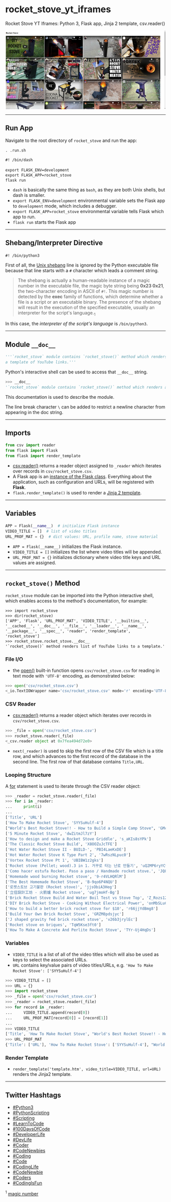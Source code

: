 # rocket_stove_yt_iframes
Rocket Stove YT Iframes: Python 3, Flask app, Jinja 2 template, csv.reader()

![screen capture](screen_capture.png)

---


## Run App

Navigate to the root directory of `rocket_stove` and run the app:

```shell
. .run.sh
```

```shell
#! /bin/dash

export FLASK_ENV=development
export FLASK_APP=rocket_stove
flask run
```

- `dash` is basically the same thing as `bash`, as they are both Unix shells, but dash is smaller.
- `export FLASK_ENV=development` environmental variable sets the Flask app to `development` mode, which includes a debugger.
- `export FLASK_APP=rocket_stove` environmental variable tells Flask which app to run.
- `flask run` starts the Flask app


---


## Shebang/Interpreter Directive

`#! /bin/python3`

First of all, the [Unix shebang](https://en.wikipedia.org/wiki/Shebang_(Unix)) line is ignored by the Python executable file because that line starts with a `#` character which leads a comment string.

> The shebang is actually a human-readable instance of a magic number in the executable file, the magic byte string being **0x23 0x21**, the two-character encoding in ASCII of `#!`. This magic number is detected by the **exec** family of functions, which determine whether a file is a script or an executable binary. The presence of the shebang will result in the execution of the specified executable, usually an interpreter for the script's language.<sub>1</sub>

In this case, the _interpreter of the script's language_ is `/bin/python3`.


---


## Module `__doc__`

```Python
'''`rocket_stove` module contains `rocket_stove()` method which renders \
a template of YouTube links.'''
```

Python's interactive shell can be used to access that `__doc__` string.

```python
>>> __doc__
'`rocket_stove` module contains `rocket_stove()` method which renders a template of YouTube links.'
```

This documentation is used to describe the module.

The line break character `\` can be added to restrict a newline character from appearing in the doc string.


---


## Imports

```python
from csv import reader
from flask import Flask
from flask import render_template
```

- [csv.reader()](https://docs.python.org/3/library/csv.html#csv.reader) returns a reader object assigned to `_reader` which iterates over records in `csv/rocket_stove.csv`.
- A Flask app is an [instance of the Flask class](https://flask.palletsprojects.com/en/1.1.x/tutorial/factory/#application-setup). Everything about the application, such as configuration and URLs, will be registered with **Flask**.
- `flask.render_template()` is used to render a [Jinja 2 template](https://jinja.palletsprojects.com/en/2.11.x/templates/#synopsis).


---


## Variables

```python
APP = Flask(__name__)  # initialize Flask instance
VIDEO_TITLE = []  # list of video titles
URL_PROF_MAT = {}  # dict values: URL, profile name, stove material
```

- `APP = Flask(__name__)` initializes the Flask instance.
- `VIDEO_TITLE = []` initializes the list where video titles will be appended.
- `URL_PROF_MAT = {}` initializes dictionary where video title keys and URL values are assigned.


---


## `rocket_stove()` Method

`rocket_stove` module can be imported into the Python interactive shell, which enables access to the method's documentation, for example:

```
>>> import rocket_stove
>>> dir(rocket_stove)
['APP', 'Flask', 'URL_PROF_MAT', 'VIDEO_TITLE', '__builtins__', '__cached__', '__doc__', '__file__', '__loader__', '__name__', '__package__', '__spec__', 'reader', 'render_template', 'rocket_stove']
>>> rocket_stove.rocket_stove.__doc__
'`rocket_stove()` method renders list of YouTube links to a template.'
```

### File I/O

- the [open()](https://docs.python.org/3/library/functions.html#open) built-in function opens `csv/rocket_stove.csv` for reading in text mode with `'UTF-8'` encoding, as demonstrated below:

```python
>>> open('csv/rocket_stove.csv')
<_io.TextIOWrapper name='csv/rocket_stove.csv' mode='r' encoding='UTF-8'>
```

### CSV Reader

- [csv.reader()](https://docs.python.org/3/library/csv.html#csv.reader) returns a reader object which iterates over records in `csv/rocket_stove.csv`.

```python
>>> _file = open('csv/rocket_stove.csv')
>>> rocket_stove.reader(_file)
<_csv.reader object at 0x7fea494d72e0>
```

- `next(_reader)` is used to skip the first row of the CSV file which is a title row, and which advances to the first record of the database in the second line. The first row of that database contains `Title,URL`.

### Looping Structure

A [for](https://docs.python.org/3/tutorial/controlflow.html#for-statements) statement is used to iterate through the CSV reader object:

```python
>>> _reader = rocket_stove.reader(_file)
>>> for i in _reader:
...     print(i)
...
['Title', 'URL']
['How To Make Rocket Stove', 'SYYSuHulf-4']
["World's Best Rocket Stove!! - How to Build a Simple Camp Stove", 'GMcDekiRKs8']
['5 Minute Rocket Stove', 'dwZitmJl7zY']
['How to design and make a Rocket Stove Griddle', 's_aKIs8sYPk']
['The Classic Rocket Stove Build', 'X8OOZuJcTFE']
['Hot Water Rocket Stove II - BUILD-', 'PBI4LaeKxDE']
['Hot Water Rocket Stove K Type Part 2', '7wRszNLpuc0']
['Vortex Rocket Stove Pt 1', 'UBIBW1z2gks']
['Rocket stove (Pellet; wood).3 in 1. 거꾸로 타는 난로 만들기', 'uQ2MP6ryYCw']
['Como hacer estufa Rocket. Paso a paso / Handmade rocket stove.', 'JQ8axWRoEtA']
['Homemade wood burning Rocket stove', '9-r4VLHQRlM']
['The Best Homemade Rocket Stove', 'B-9qo6P4NQU']
['로켓스토브 고기불판 (Rocket stove)', 'jjsObiA3Heg']
['立佳設計工坊 - 火箭爐 Rocket stove', 'ug7jmoHf-Bg']
['Brick Rocket Stove Build And Water Boil Test vs Stove Top', 'Z_Rozs12174']
['DIY Brick Rocket Stove - Cooking Without Electrical Power', 'onMbSLuC7Oc']
['How to build a better brick rocket stove for $10', 'r66jjYdBmg8']
['Build Your Own Brick Rocket Stove', 'GRZM8pdsjyc']
['J shaped gravity fed brick rocket stove', 'v26b3jrylEc']
['Rocket stove en briques', 'TqW5Kse3ft0']
['How To Make A Concrete And Perlite Rocket Stove', 'TYr-Uj4HqDs']
```

### Variables

- `VIDEO_TITLE` is a list of all of the video titles which will also be used as keys to select the associated URLs.
- `URL` contains key/value pairs of video titles/URLs, e.g. `'How To Make Rocket Stove': ['SYYSuHulf-4']`

```python
>>> VIDEO_TITLE = []
>>> URL = {}
>>> import rocket_stove
>>> _file = open('csv/rocket_stove.csv')
>>> _reader = rocket_stove.reader(_file)
>>> for record in _reader:
...     VIDEO_TITLE.append(record[0])
...     URL_PROF_MAT[record[0]] = [record[1]]
...
>>> VIDEO_TITLE
['Title', 'How To Make Rocket Stove', "World's Best Rocket Stove!! - How to Build a Simple Camp Stove", '5 Minute Rocket Stove', 'How to design and make a Rocket Stove Griddle', 'The Classic Rocket Stove Build', 'Hot Water Rocket Stove II - BUILD-', 'Hot Water Rocket Stove K Type Part 2', 'Vortex Rocket Stove Pt 1', 'Rocket stove (Pellet; wood).3 in 1. 거꾸로 타는 난로 만들기', 'Como hacer estufa Rocket. Paso a paso / Handmade rocket stove.', 'Homemade wood burning Rocket stove', 'The Best Homemade Rocket Stove', '로켓스토브 고기불판 (Rocket stove)', '立佳設計工坊 - 火箭爐 Rocket stove', 'Brick Rocket Stove Build And Water Boil Test vs Stove Top', 'DIY Brick Rocket Stove - Cooking Without Electrical Power', 'How to build a better brick rocket stove for $10', 'Build Your Own Brick Rocket Stove', 'J shaped gravity fed brick rocket stove', 'Rocket stove en briques', 'How To Make A Concrete And Perlite Rocket Stove']
>>> URL_PROF_MAT
{'Title': ['URL'], 'How To Make Rocket Stove': ['SYYSuHulf-4'], "World's Best Rocket Stove!! - How to Build a Simple Camp Stove": ['GMcDekiRKs8'], '5 Minute Rocket Stove': ['dwZitmJl7zY'], 'How to design and make a Rocket Stove Griddle': ['s_aKIs8sYPk'], 'The Classic Rocket Stove Build': ['X8OOZuJcTFE'], 'Hot Water Rocket Stove II - BUILD-': ['PBI4LaeKxDE'], 'Hot Water Rocket Stove K Type Part 2': ['7wRszNLpuc0'], 'Vortex Rocket Stove Pt 1': ['UBIBW1z2gks'], 'Rocket stove (Pellet; wood).3 in 1. 거꾸로 타는 난로 만들기': ['uQ2MP6ryYCw'], 'Como hacer estufa Rocket. Paso a paso / Handmade rocket stove.': ['JQ8axWRoEtA'], 'Homemade wood burning Rocket stove': ['9-r4VLHQRlM'], 'The Best Homemade Rocket Stove': ['B-9qo6P4NQU'], '로켓스토브 고기불판 (Rocket stove)': ['jjsObiA3Heg'], '立佳設計工坊 - 火箭爐 Rocket stove': ['ug7jmoHf-Bg'], 'Brick Rocket Stove Build And Water Boil Test vs Stove Top': ['Z_Rozs12174'], 'DIY Brick Rocket Stove - Cooking Without Electrical Power': ['onMbSLuC7Oc'], 'How to build a better brick rocket stove for $10': ['r66jjYdBmg8'], 'Build Your Own Brick Rocket Stove': ['GRZM8pdsjyc'], 'J shaped gravity fed brick rocket stove': ['v26b3jrylEc'], 'Rocket stove en briques': ['TqW5Kse3ft0'], 'How To Make A Concrete And Perlite Rocket Stove': ['TYr-Uj4HqDs']}
```

### Render Template

- `render_template('template.htm', video_title=VIDEO_TITLE, url=URL)` renders the Jinja2 template.


---


## Twitter Hashtags

- [#Python3](https://twitter.com/hashtag/python3?f=live)
- [#PythonScripting](https://twitter.com/hashtag/PythonScripting?f=live)
- [#Scripting](https://twitter.com/hashtag/Scripting?f=live)
- [#LearnToCode](https://twitter.com/hashtag/LearnToCode?f=live)
- [#100DaysOfCode](https://twitter.com/hashtag/100DaysOfCode?f=live)
- [#DeveloperLife](https://twitter.com/hashtag/DeveloperLife?f=live)
- [#DevLife](https://twitter.com/hashtag/DevLife?f=live)
- [#Coder](https://twitter.com/hashtag/Coder?f=live)
- [#CodeNewbies](https://twitter.com/hashtag/CodeNewbies?f=live)
- [#Coding](https://twitter.com/hashtag/Coding?f=live)
- [#Code](https://twitter.com/hashtag/Code?f=live)
- [#CodingLife](https://twitter.com/hashtag/CodingLife?f=live)
- [#CodeNewbie](https://twitter.com/hashtag/CodeNewbie?f=live)
- [#Coders](https://twitter.com/hashtag/Coders?f=live)
- [#CodingIsFun](https://twitter.com/hashtag/CodingIsFun?f=live)

<sup>1</sup> [magic number](https://en.wikipedia.org/wiki/Shebang_\(Unix\)#Magic_number)
